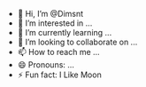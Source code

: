 - 👋 Hi, I’m @Dimsnt
- 👀 I’m interested in ...
- 🌱 I’m currently learning ...
- 💞️ I’m looking to collaborate on ...
- 📫 How to reach me ...
- 😄 Pronouns: ...
- ⚡ Fun fact: I Like Moon

<!---
Dimsnt/Dimsnt is a ✨ special ✨ repository because its `README.md` (this file) appears on your GitHub profile.
You can click the Preview link to take a look at your changes.
--->
